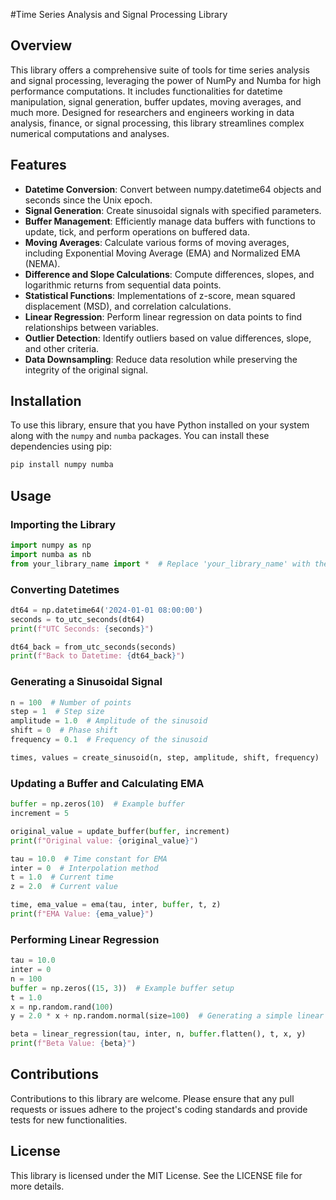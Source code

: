 #Time Series Analysis and Signal Processing Library

## Overview

This library offers a comprehensive suite of tools for time series analysis and signal processing, leveraging the power of NumPy and Numba for high performance computations. It includes functionalities for datetime manipulation, signal generation, buffer updates, moving averages, and much more. Designed for researchers and engineers working in data analysis, finance, or signal processing, this library streamlines complex numerical computations and analyses.

## Features

- **Datetime Conversion**: Convert between numpy.datetime64 objects and seconds since the Unix epoch.
- **Signal Generation**: Create sinusoidal signals with specified parameters.
- **Buffer Management**: Efficiently manage data buffers with functions to update, tick, and perform operations on buffered data.
- **Moving Averages**: Calculate various forms of moving averages, including Exponential Moving Average (EMA) and Normalized EMA (NEMA).
- **Difference and Slope Calculations**: Compute differences, slopes, and logarithmic returns from sequential data points.
- **Statistical Functions**: Implementations of z-score, mean squared displacement (MSD), and correlation calculations.
- **Linear Regression**: Perform linear regression on data points to find relationships between variables.
- **Outlier Detection**: Identify outliers based on value differences, slope, and other criteria.
- **Data Downsampling**: Reduce data resolution while preserving the integrity of the original signal.

## Installation

To use this library, ensure that you have Python installed on your system along with the `numpy` and `numba` packages. You can install these dependencies using pip:

```sh
pip install numpy numba
```

## Usage

### Importing the Library

```python
import numpy as np
import numba as nb
from your_library_name import *  # Replace 'your_library_name' with the name of this library file
```

### Converting Datetimes

```python
dt64 = np.datetime64('2024-01-01 08:00:00')
seconds = to_utc_seconds(dt64)
print(f"UTC Seconds: {seconds}")

dt64_back = from_utc_seconds(seconds)
print(f"Back to Datetime: {dt64_back}")
```

### Generating a Sinusoidal Signal

```python
n = 100  # Number of points
step = 1  # Step size
amplitude = 1.0  # Amplitude of the sinusoid
shift = 0  # Phase shift
frequency = 0.1  # Frequency of the sinusoid

times, values = create_sinusoid(n, step, amplitude, shift, frequency)
```

### Updating a Buffer and Calculating EMA

```python
buffer = np.zeros(10)  # Example buffer
increment = 5

original_value = update_buffer(buffer, increment)
print(f"Original value: {original_value}")

tau = 10.0  # Time constant for EMA
inter = 0  # Interpolation method
t = 1.0  # Current time
z = 2.0  # Current value

time, ema_value = ema(tau, inter, buffer, t, z)
print(f"EMA Value: {ema_value}")
```

### Performing Linear Regression

```python
tau = 10.0
inter = 0
n = 100
buffer = np.zeros((15, 3))  # Example buffer setup
t = 1.0
x = np.random.rand(100)
y = 2.0 * x + np.random.normal(size=100)  # Generating a simple linear relationship with noise

beta = linear_regression(tau, inter, n, buffer.flatten(), t, x, y)
print(f"Beta Value: {beta}")
```

## Contributions

Contributions to this library are welcome. Please ensure that any pull requests or issues adhere to the project's coding standards and provide tests for new functionalities.

## License

This library is licensed under the MIT License. See the LICENSE file for more details.

